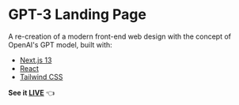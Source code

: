 # GPT-3 Landing Page

A re-creation of a modern front-end web design with the concept of OpenAI's GPT model, built with:

- [Next.js 13](https://nextjs.org/docs)
- [React](https://reactjs.org/docs/getting-started.html)
- [Tailwind CSS](https://tailwindcss.com/)

**See it [LIVE](https://gpt-site-larryh12.vercel.app/)** 👈

